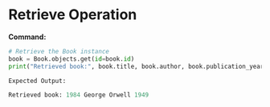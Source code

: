 # Retrieve Operation

**Command:**
```python
# Retrieve the Book instance
book = Book.objects.get(id=book.id)
print("Retrieved book:", book.title, book.author, book.publication_year)

Expected Output:

Retrieved book: 1984 George Orwell 1949
